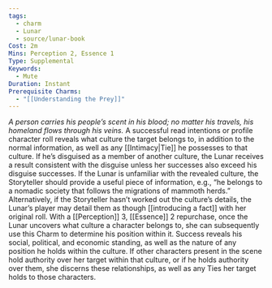 ```yaml
---
tags:
  - charm
  - Lunar
  - source/lunar-book
Cost: 2m
Mins: Perception 2, Essence 1
Type: Supplemental
Keywords:
  - Mute
Duration: Instant
Prerequisite Charms:
  - "[[Understanding the Prey]]"
---
```

*A person carries his people’s scent in his blood; no matter his travels, his homeland flows through his veins.*
A successful read intentions or profile character roll reveals what culture the target belongs to, in addition to the normal information, as well as any [[Intimacy|Tie]] he possesses to that culture. If he’s disguised as a member of another culture, the Lunar receives a result consistent with the disguise unless her successes also exceed his disguise successes. If the Lunar is unfamiliar with the revealed culture, the Storyteller should provide a useful piece of information, e.g., “he belongs to a nomadic society that follows the migrations of mammoth herds.” Alternatively, if the Storyteller hasn’t worked out the culture’s details, the Lunar’s player may detail them as though [[introducing a fact]] with her original roll. With a [[Perception]] 3, [[Essence]] 2 repurchase, once the Lunar uncovers what culture a character belongs to, she can subsequently use this Charm to determine his position within it. Success reveals his social, political, and economic standing, as well as the nature of any position he holds within the culture. If other characters present in the scene hold authority over her target within that culture, or if he holds authority over them, she discerns these relationships, as well as any Ties her target holds to those characters.